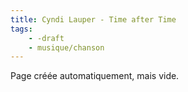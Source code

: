 ```yaml
---
title: Cyndi Lauper - Time after Time
tags:
    - -draft
    - musique/chanson
---
```


Page créée automatiquement, mais vide.
